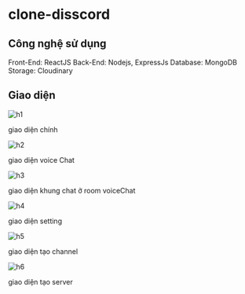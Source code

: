 # clone-disscord
## Công nghệ sử dụng

Front-End: ReactJS
Back-End: Nodejs, ExpressJs
Database: MongoDB
Storage: Cloudinary
## Giao diện 

![h1](https://github.com/VuThanhSang/clone-disscord/assets/87526822/0fb65b64-5019-4747-9acd-93c069393681)

giao diện chính 

![h2](https://github.com/VuThanhSang/clone-disscord/assets/87526822/5031f1c4-671f-48a7-8974-252351e9b239)

giao diện voice Chat 

![h3](https://github.com/VuThanhSang/clone-disscord/assets/87526822/5ad4cd4d-440d-4741-885b-821e740c4c22)

giao diện khung chat ở room voiceChat 

![h4](https://github.com/VuThanhSang/clone-disscord/assets/87526822/831a8be1-de94-4ebb-be1e-e29d8d5da470)

giao diện setting  

![h5](https://github.com/VuThanhSang/clone-disscord/assets/87526822/3a4fcff7-27f9-4db7-9b1a-55cf664e3bf2)

giao diện tạo channel

![h6](https://github.com/VuThanhSang/clone-disscord/assets/87526822/7709c6b6-5ec0-45ee-87e1-5a0f97404f87)

giao diện tạo server 
